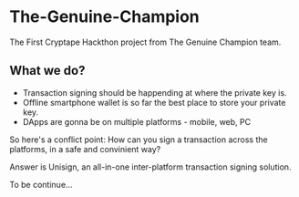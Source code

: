 # The-Genuine-Champion
The First Cryptape Hackthon project from The Genuine Champion team.

## What we do?
- Transaction signing should be happending at where the private key is. 
- Offline smartphone wallet is so far the best place to store your private key.
- DApps are gonna be on multiple platforms - mobile, web, PC

So here's a conflict point: How can you sign a transaction across the platforms, in a safe and convinient way?

Answer is Unisign, an all-in-one inter-platform transaction signing solution.

To be continue...
